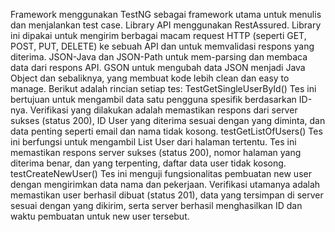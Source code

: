 Framework menggunakan TestNG sebagai framework utama untuk menulis dan menjalankan test case.
Library API menggunakan RestAssured. Library ini dipakai untuk mengirim berbagai macam request HTTP (seperti GET, POST, PUT, DELETE) ke sebuah API dan untuk memvalidasi respons yang diterima.
JSON-Java dan JSON-Path untuk mem-parsing dan membaca data dari respons API.
GSON untuk mengubah data JSON menjadi Java Object dan sebaliknya, yang membuat kode lebih clean dan easy to manage.
Berikut adalah rincian setiap tes:
TestGetSingleUserById() Tes ini bertujuan untuk mengambil data satu pengguna spesifik berdasarkan ID-nya. Verifikasi yang dilakukan adalah memastikan respons dari server sukses (status 200), ID User yang diterima sesuai dengan yang diminta, dan data penting seperti email dan nama tidak kosong.
testGetListOfUsers() Tes ini berfungsi untuk mengambil List User dari halaman tertentu. Tes ini memastikan respons server sukses (status 200), nomor halaman yang diterima benar, dan yang terpenting, daftar data user tidak kosong.
testCreateNewUser() Tes ini menguji fungsionalitas pembuatan new user dengan mengirimkan data nama dan pekerjaan. Verifikasi utamanya adalah memastikan user berhasil dibuat (status 201), data yang tersimpan di server sesuai dengan yang dikirim, serta server berhasil menghasilkan ID dan waktu pembuatan untuk new user tersebut.